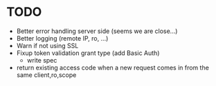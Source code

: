 # TODO

* Better error handling server side (seems we are close...)
* Better logging (remote IP, ro, ...)
* Warn if not using SSL
* Fixup token validation grant type (add Basic Auth)
  * write spec
* return existing access code when a new request comes in from the same client,ro,scope
